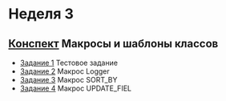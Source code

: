 # Неделя 3
## [Конспект](week3.pdf) Макросы и шаблоны классов

* [Задание 1](01_Programming_Assignment/README.md) Тестовое задание
* [Задание 2](02_Practice_Programming_Assignment/README.md) Макрос Logger
* [Задание 3](03_Programming_Assignment/README.md) Макрос SORT_BY
* [Задание 4](04_Programming_Assignment/README.md) Макрос UPDATE_FIEL
